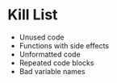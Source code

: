  Kill List
=========
* Unused code
* Functions with side effects
* Unformatted code
* Repeated code blocks
* Bad variable names

